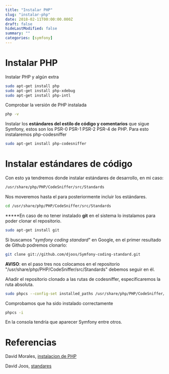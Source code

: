 ```yaml
---
title: "Instalar PHP"
slug: "instalar-php"
date: 2018-02-11T00:00:00.000Z
draft: false
hideLastModified: false
summary: ""
categories: [symfony]
---
```


# Instalar PHP

Instalar PHP y algún extra
```bash
sudo apt-get install php
sudo apt-get install php-xdebug
sudo apt-get install php-intl
```

Comprobar la versión de PHP instalada
```bash
php -v
```

Instalar los **estándares del estilo de código y comentarios** que sigue Symfony, estos son los PSR-0 PSR-1 PSR-2 PSR-4 de PHP.
Para esto instalaremos php-codesniffer
```bash
sudo apt-get install php-codesniffer
```

# Instalar estándares de código

Con esto ya tendremos donde instalar estándares de desarrollo, en mi caso:
```bash
/usr/share/php/PHP/CodeSniffer/src/Standards
```

Nos moveremos hasta el para posteriormente incluir los estándares.
```bash
cd /usr/share/php/PHP/CodeSniffer/src/Standards
```

**\***En caso de no tener instalado **git** en el sistema lo instalamos para poder clonar el repositorio.
```bash
sudo apt-get install git
```

Si buscamos "*symfony coding standard*" en Google,  en el primer resultado de Github podremos clonarlo:
```bash
git clone git://github.com/djoos/Symfony-coding-standard.git
```

**AVISO**: en el paso tres nos colocamos en el repositorio "/usr/share/php/PHP/CodeSniffer/src/Standards" debemos seguir en él.

Añadir el repositorio clonado a las rutas de codesniffer, especificaremos la ruta absoluta.
```bash
sudo phpcs --config-set installed_paths /usr/share/php/PHP/CodeSniffer/src/Standards/Symfony-coding-standard/
```

Comprobamos que ha sido instalado correctamente
```bash
phpcs -i
```

En la consola tendría que aparecer Symfony entre otros.

# Referencias

David Morales, [instalacion de PHP](https://youtu.be/36dysH8sNVU)

David Joos, [standares](https://github.com/djoos/Symfony-coding-standard)

